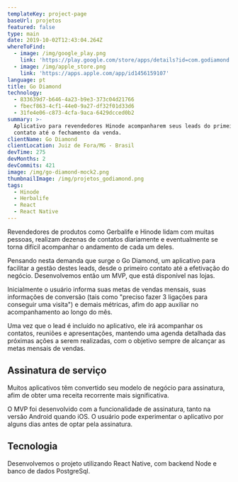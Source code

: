 ```yaml
---
templateKey: project-page
baseUrl: projetos
featured: false
type: main
date: 2019-10-02T12:43:04.264Z
whereToFind:
  - image: /img/google_play.png
    link: 'https://play.google.com/store/apps/details?id=com.godiamond'
  - image: /img/apple_store.png
    link: 'https://apps.apple.com/app/id1456159107'
language: pt
title: Go Diamond
technology:
  - 833639d7-b646-4a23-b9e3-373c04d21766
  - fbecf863-4cf1-44e0-9a27-df32f01d33d6
  - 31fe4e06-c873-4cfa-9aca-6429dcced0b2
summary: >-
  Aplicativo para revendedores Hinode acompanharem seus leads do primeiro
  contato até o fechamento da venda.
clientName: Go Diamond
clientLocation: Juiz de Fora/MG - Brasil
devTime: 275
devMonths: 2
devCommits: 421
image: /img/go-diamond-mock2.png
thumbnailImage: /img/projetos_godiamond.png
tags:
  - Hinode
  - Herbalife
  - React
  - React Native
---
```

Revendedores de produtos como Gerbalife e Hinode lidam com muitas pessoas, realizam dezenas de contatos diariamente e eventualmente se torna difícil acompanhar o andamento de cada um deles.

Pensando nesta demanda que surge o Go Diamond, um aplicativo para facilitar a gestão destes leads, desde o primeiro contato até a efetivação do negócio. Desenvolvemos então um MVP, que está disponível nas lojas.

Inicialmente o usuário informa suas metas de vendas mensais, suas informações de conversão (tais como "preciso fazer 3 ligações para conseguir uma visita") e demais métricas, afim do app auxiliar no acompanhamento ao longo do mês.

Uma vez que o lead é incluído no aplicativo, ele irá acompanhar os contatos, reuniões e apresentações, mantendo uma agenda detalhada das próximas ações a serem realizadas, com o objetivo sempre de alcançar as metas mensais de vendas.

## Assinatura de serviço

Muitos aplicativos têm convertido seu modelo de negócio para assinatura, afim de obter uma receita recorrente mais significativa.
 
O MVP foi desenvolvido com a funcionalidade de assinatura, tanto na versão Android quando iOS. O usuário pode experimentar o aplicativo por alguns dias antes de optar pela assinatura.

## Tecnologia

Desenvolvemos o projeto utilizando React Native, com backend Node e banco de dados PostgreSql.
